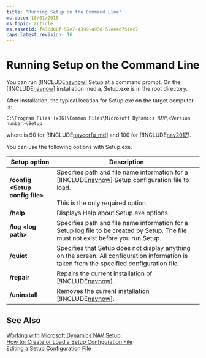 ```yaml
---
title: "Running Setup on the Command Line"
ms.date: 10/01/2018
ms.topic: article
ms.assetid: f436d80f-57e7-4399-a93d-52ee4d751ec7
caps.latest.revision: 16
---
```

# Running Setup on the Command Line
You can run [!INCLUDE[navnow](includes/navnow_md.md)] Setup at a command prompt. On the [!INCLUDE[navnow](includes/navnow_md.md)] installation media, Setup.exe is in the root directory.  
  
 After installation, the typical location for Setup.exe on the target computer is:  
  
```  
C:\Program Files (x86)\Common Files\Microsoft Dynamics NAV\<Version number>\Setup  
```  
where <Version number> is 90 for [!INCLUDE[navcorfu_md](includes/navcorfu_md.md)] and 100 for [!INCLUDE[nav2017](includes/nav2017.md)].
 
 You can use the following options with Setup.exe.  
  
|Setup option|Description|  
|------------------|-----------------|  
|**/config \<Setup config file>**|Specifies path and file name information for a [!INCLUDE[navnow](includes/navnow_md.md)] Setup configuration file to load.<br /><br /> This is the only required option.|  
|**/help**|Displays Help about Setup.exe options.|  
|**/log \<log path>**|Specifies path and file name information for a Setup log file to be created by Setup. The file must not exist before you run Setup.|  
|**/quiet**|Specifies that Setup does not display anything on the screen. All configuration information is taken from the specified configuration file.|  
|**/repair**|Repairs the current installation of [!INCLUDE[navnow](includes/navnow_md.md)].|  
|**/uninstall**|Removes the current installation [!INCLUDE[navnow](includes/navnow_md.md)].|  
  
## See Also  
 [Working with Microsoft Dynamics NAV Setup](Working-with-Microsoft-Dynamics-NAV-Setup.md)   
 [How to: Create or Load a Setup Configuration File](How-to--Create-or-Load-a-Setup-Configuration-File.md)   
 [Editing a Setup Configuration File](Editing-a-Setup-Configuration-File.md)
